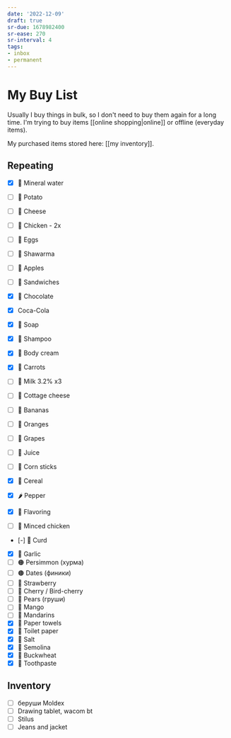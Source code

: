 ```yaml
---
date: '2022-12-09'
draft: true
sr-due: 1678982400
sr-ease: 270
sr-interval: 4
tags:
- inbox
- permanent
---
```


# My Buy List

Usually I buy things in bulk, so I don't need to buy them again for a long time.
I'm trying to buy items [[online shopping|online]] or offline
(everyday items).

My purchased items stored here: [[my inventory]].

## Repeating

 - [x] 🧴 Mineral water
 - [ ] 🥔 Potato
 - [ ] 🧀 Cheese
 - [ ] 🍗 Chicken - 2x
 - [ ] 🥚 Eggs
 - [ ] 🌯 Shawarma
 - [ ] 🍎 Apples
 - [ ] 🥪 Sandwiches
 - [x] 🍫 Chocolate
 - [x]    Coca-Cola

 - [x] 🧼 Soap
 - [x] 🧴 Shampoo
 - [x] 🧴 Body cream

 - [x] 🥕 Carrots
 - [ ] 🥛 Milk 3.2% x3
 - [ ] 🧀 Cottage cheese
 - [ ] 🍌 Bananas
 - [ ] 🍊 Oranges
 - [ ] 🍇 Grapes
 - [ ] 🧃 Juice
 - [ ] 🌽 Corn sticks
 - [x] 🥣 Cereal
 - [x] 🌶️ Pepper
 - [x] 🌿 Flavoring
 - [ ] 🍗 Minced chicken
 - [-] 🧀 Curd
 - [x] 🧄 Garlic
 - [ ] 🟠 Persimmon (хурма)
 - [ ] 🟤 Dates (финики)
 - [ ] 🍓 Strawberry
 - [ ] 🍒 Cherry / Bird-cherry
 - [ ] 🍐 Pears (груши)
 - [ ] 🥭 Mango
 - [ ] 🍊 Mandarins
 - [x] 🧻 Paper towels
 - [x] 🧻 Toilet paper
 - [x] 🧂 Salt
 - [x] 🍚 Semolina
 - [x] 🌾 Buckwheat
 - [x] 🦷 Toothpaste

## Inventory

- [ ] беруши Moldex
- [ ] Drawing tablet, wacom bt
- [ ] Stilus
- [ ] Jeans and jacket